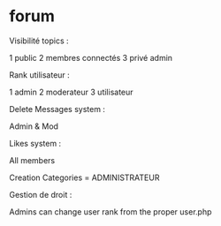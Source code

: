 # forum

Visibilité topics :

1 public
2 membres connectés
3 privé admin

Rank utilisateur : 

1 admin
2 moderateur
3 utilisateur

Delete Messages system : 

Admin & Mod 

Likes system : 

All members 

Creation Categories = ADMINISTRATEUR

Gestion de droit : 

Admins can change user rank from the proper user.php
